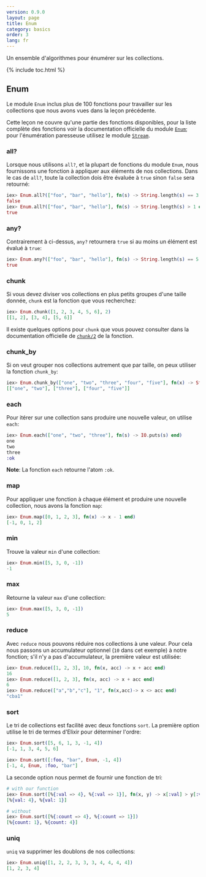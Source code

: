 ```yaml
---
version: 0.9.0
layout: page
title: Enum
category: basics
order: 3
lang: fr
---
```


Un ensemble d'algorithmes pour énumérer sur les collections.

{% include toc.html %}

## Enum

Le module `Enum` inclus plus de 100 fonctions pour travailler sur les collections que nous avons vues dans la leçon précédente.

Cette leçon ne couvre qu'une partie des fonctions disponibles, pour la liste complète des fonctions voir la documentation officielle du module [`Enum`](http://elixir-lang.org/docs/stable/elixir/Enum.html); pour l'énumération paresseuse utilisez le module [`Stream`](http://elixir-lang.org/docs/stable/elixir/Stream.html).


### all?

Lorsque nous utilisons `all?`, et la plupart de fonctions du module `Enum`, nous fournissons une fonction à appliquer aux éléments de nos collections. Dans le cas de `all?`, toute la collection dois être évaluée à `true` sinon `false` sera retourné:

```elixir
iex> Enum.all?(["foo", "bar", "hello"], fn(s) -> String.length(s) == 3 end)
false
iex> Enum.all?(["foo", "bar", "hello"], fn(s) -> String.length(s) > 1 end)
true
```

### any?

Contrairement à ci-dessus, `any?` retournera `true` si au moins un élément est évalué à `true`:

```elixir
iex> Enum.any?(["foo", "bar", "hello"], fn(s) -> String.length(s) == 5 end)
true
```

### chunk

Si vous devez diviser vos collections en plus petits groupes d'une taille donnée, `chunk` est la fonction que vous recherchez:

```elixir
iex> Enum.chunk([1, 2, 3, 4, 5, 6], 2)
[[1, 2], [3, 4], [5, 6]]
```

Il existe quelques options pour `chunk` que vous pouvez consulter dans la documentation officielle de [`chunk/2`](http://elixir-lang.org/docs/stable/elixir/Enum.html#chunk/2) de la fonction.

### chunk_by

Si on veut grouper nos collections autrement que par taille, on peux utiliser la fonction `chunk_by`:

```elixir
iex> Enum.chunk_by(["one", "two", "three", "four", "five"], fn(x) -> String.length(x) end)
[["one", "two"], ["three"], ["four", "five"]]
```

### each

Pour itérer sur une collection sans produire une nouvelle valeur, on utilise `each`:

```elixir
iex> Enum.each(["one", "two", "three"], fn(s) -> IO.puts(s) end)
one
two
three
:ok
```

__Note__: La fonction `each` retourne l'atom `:ok`.

### map

Pour appliquer une fonction à chaque élément et produire une nouvelle collection, nous avons la fonction `map`:

```elixir
iex> Enum.map([0, 1, 2, 3], fn(x) -> x - 1 end)
[-1, 0, 1, 2]
```

### min

Trouve la valeur `min` d'une collection:

```elixir
iex> Enum.min([5, 3, 0, -1])
-1
```

### max

Retourne la valeur `max` d'une collection:

```elixir
iex> Enum.max([5, 3, 0, -1])
5
```

### reduce

Avec `reduce` nous pouvons réduire nos collections à une valeur. Pour cela nous passons un accumulateur optionnel (`10` dans cet exemple) à notre fonction; s'il n'y a pas d'accumulateur, la première valeur est utilisée:

```elixir
iex> Enum.reduce([1, 2, 3], 10, fn(x, acc) -> x + acc end)
16
iex> Enum.reduce([1, 2, 3], fn(x, acc) -> x + acc end)
6
iex> Enum.reduce(["a","b","c"], "1", fn(x,acc)-> x <> acc end)
"cba1"
```

### sort

Le tri de collections est facilité avec deux fonctions `sort`. La première option utilise le tri de termes d'Elixir pour déterminer l'ordre:

```elixir
iex> Enum.sort([5, 6, 1, 3, -1, 4])
[-1, 1, 3, 4, 5, 6]

iex> Enum.sort([:foo, "bar", Enum, -1, 4])
[-1, 4, Enum, :foo, "bar"]
```

La seconde option nous permet de fournir une fonction de tri:

```elixir
# with our function
iex> Enum.sort([%{:val => 4}, %{:val => 1}], fn(x, y) -> x[:val] > y[:val] end)
[%{val: 4}, %{val: 1}]

# without
iex> Enum.sort([%{:count => 4}, %{:count => 1}])
[%{count: 1}, %{count: 4}]
```

### uniq

`uniq` va supprimer les doublons de nos collections:

```elixir
iex> Enum.uniq([1, 2, 2, 3, 3, 3, 4, 4, 4, 4])
[1, 2, 3, 4]
```
